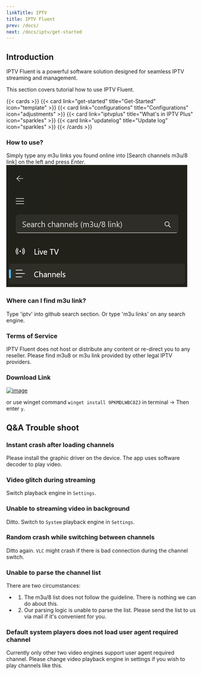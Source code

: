 ```yaml
---
linkTitle: IPTV
title: IPTV Fluent
prev: /docs/
next: /docs/iptv/get-started
---
```


## Introduction

IPTV Fluent is a powerful software solution designed for seamless IPTV streaming and management.

This section covers tutorial how to use IPTV Fluent.

<!--more-->

{{< cards >}}
  {{< card link="get-started" title="Get-Started" icon="template" >}}
  {{< card link="configurations" title="Configurations" icon="adjustments" >}}
  {{< card link="iptvplus" title="What's in IPTV Plus" icon="sparkles" >}}
  {{< card link="updatelog" title="Update log" icon="sparkles" >}}
{{< /cards >}}

### How to use?

Simply type any m3u links you found online into [Search channels m3u/8 link] on the left and press _Enter_.
![VLC Network Panel](https://github.com/JimmyRespawn/IPTV-Fluent/raw/main/doc/images/SearchSectionIPTVFluent.png?raw=true)

### Where can I find m3u link?

Type 'iptv' into github search section.
Or type 'm3u links' on any search engine.

### Terms of Service

IPTV Fluent does not host or distribute any content or re-direct you to any reseller. Please find m3u8 or m3u link provided by other legal IPTV providers.

### Download Link

[![image](/images/storeBadge.webp)](https://www.microsoft.com/store/productId/9PKMDLWBC8ZJ?cid=officialwebsite)

or use winget command `winget install 9PKMDLWBC8ZJ` in terminal -> Then enter `y`.

## Q&A Trouble shoot

### Instant crash after loading channels

Please install the graphic driver on the device. The app uses software decoder to play video.

### Video glitch during streaming

Switch playback engine in `Settings`.

### Unable to streaming video in background

Ditto. Switch to `System` playback engine in `Settings`.

### Random crash while switching between channels

Ditto again. `VLC` might crash if there is bad connection during the channel switch.

### Unable to parse the channel list

There are two circumstances:

- 1. The m3u/8 list does not follow the guideline. There is nothing we can do about this.

- 2. Our parsing logic is unable to parse the list. Please send the list to us via mail if it's convenient for you.

### Default system players does not load user agent required channel

Currently only other two video engines support user agent required channel. Please change video playback engine in settings if you wish to play channels like this.
